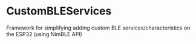 # CustomBLEServices
Framework for simplifying adding custom BLE services/characteristics on the ESP32 (using NimBLE API)
